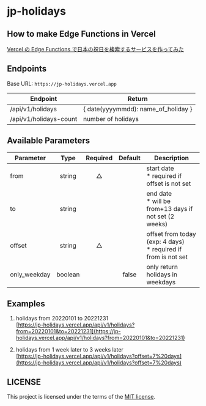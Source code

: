 # jp-holidays

## How to make Edge Functions in Vercel

[Vercel の Edge Functions で日本の祝日を検索するサービスを作ってみた](https://thundermiracle.com/blog/2022-08-28-vercel-edge-function/)

## Endpoints

Base URL: `https://jp-holidays.vercel.app`

| Endpoint               | Return                              |
| ---------------------- | ----------------------------------- |
| /api/v1/holidays       | { date(yyyymmdd): name_of_holiday } |
| /api/v1/holidays-count | number of holidays                  |

## Available Parameters

| Parameter    |  Type   | Required | Default | Description                                                           |
| ------------ | :-----: | :------: | :-----: | --------------------------------------------------------------------- |
| from         | string  |    △     |         | start date <br /> \* required if offset is not set                    |
| to           | string  |          |         | end date <br /> \* will be from+13 days if not set (2 weeks)          |
| offset       | string  |    △     |         | offset from today (exp: 4 days) <br /> \* required if from is not set |
| only_weekday | boolean |          |  false  | only return holidays in weekdays                                      |

## Examples

1. holidays from 20220101 to 20221231  
   [https://jp-holidays.vercel.app/api/v1/holidays?from=20220101&to=20221231](https://jp-holidays.vercel.app/api/v1/holidays?from=20220101&to=20221231)

2. holidays from 1 week later to 3 weeks later  
   [https://jp-holidays.vercel.app/api/v1/holidays?offset=7%20days](https://jp-holidays.vercel.app/api/v1/holidays?offset=7%20days)

## LICENSE

This project is licensed under the terms of the [MIT license](/LICENSE).
